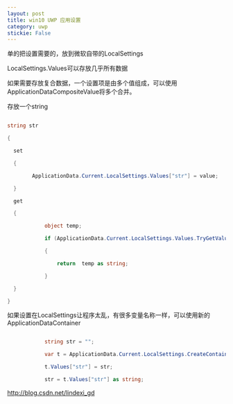 ```yaml
---
layout: post
title: win10 UWP 应用设置 
category: uwp 
stickie: False
---
```


<!--more-->

<div id="toc"></div>

单的把设置需要的，放到微软自带的LocalSettings

LocalSettings.Values可以存放几乎所有数据

如果需要存放复合数据，一个设置项是由多个值组成，可以使用ApplicationDataCompositeValue将多个合并。

存放一个string

```csharp

string str

{

  set

  {

        ApplicationData.Current.LocalSettings.Values["str"] = value;

  }

  get

  {

            object temp;

            if (ApplicationData.Current.LocalSettings.Values.TryGetValue("width", out temp))

            {

                return  temp as string;

            }

  }

}

```

如果设置在LocalSettings让程序太乱，有很多变量名称一样，可以使用新的ApplicationDataContainer

```csharp

            string str = "";

            var t = ApplicationData.Current.LocalSettings.CreateContainer("str", ApplicationDataCreateDisposition.Always);

            t.Values["str"] = str;

            str = t.Values["str"] as string;

```

http://blog.csdn.net/lindexi_gd

